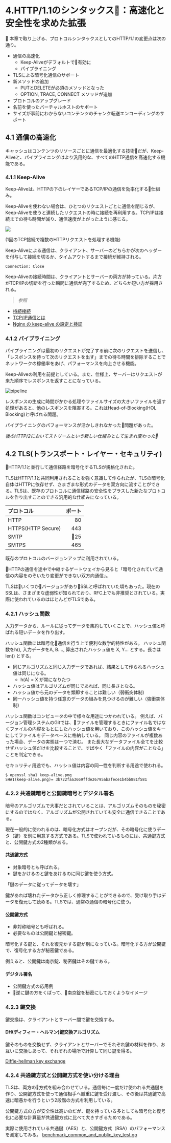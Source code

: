 # 4.HTTP/1.1のシンタックス：高速化と安全性を求めた拡張

本章で取り上げる、プロトコルシンタックスとしてのHTTP/1.1の変更点は次の通り。
 - 通信の高速化
    - Keep-Aliveがデフォルトで有効に
    - パイプライニング
- TLSによる暗号化通信のサポート
- 新メソッドの追加
    - PUTとDELETEが必須のメソッドとなった
    - OPTION, TRACE, CONNECT メソッドが追加
- プロトコルのアップグレード
- 名前を使ったバーチャルホストのサポート
- サイズが事前にわからないコンテンツのチャンク転送エンコーディングのサポート

## 4.1 通信の高速化
キャッシュはコンテンツのリソースごとに通信を最適化する技術だが、Keep-Aliveと、パイプライニングはより汎用的な、すべてのHTTP通信を高速化する機能である。

### 4.1.1 Keep-Alive
Keep-Aliveは、HTTPの下のレイヤーであるTCP/IPの通信を効率化する仕組み。

Keep-Aliveを使わない場合は、ひとつのリクエストごとに通信を閉じるが、Keep-Aliveを使うと連続したリクエストの時に接続を再利用する。TCP/IPは接続までの待ち時間が減り、通信速度が上がったように感じる。

![](./img/keep-alive.png)

(1回のTCP接続で複数のHTTPリクエストを処理する機能)

Keep-Aliveによる通信は、クライアント、サーバーのどちらかが次のヘッダーを付与して接続を切るか、タイムアウトするまで接続が維持される。

```
Connection: Close
```

Keep-Aliveの接続時間は、クライアントとサーバーの両方が持っている。片方がTCP/IPの切断を行った瞬間に通信が完了するため、どちらか短い方が採用される。



>*参照*
- [持続接続](https://docs.oracle.com/javase/jp/6/technotes/guides/net/http-keepalive.html)
- [TCP/IP通信とは](http://research.nii.ac.jp/~ichiro/syspro98/tcpip.html)
- [Nginx の keep-alive の設定と検証](http://www.nari64.com/?p=579)


### 4.1.2 パイプライニング
パイプライニングは最初のリクエストが完了する前に次のリクエストを送信し、「レスポンスを待って次のリクエストを出す」までの待ち時間を排除することでネットワークの稼働率をあげ、パフォーマンスを向上させる機能。

Keep-Aliveの利用を前提としている。また、仕様上、サーバーはリクエストが来た順序でレスポンスを返すことになっている。

![pipeline](./img/pipeline.png)

レスポンスの生成に時間がかかる処理やファイルサイズの大きいファイルを返す処理があると、他のレスポンスを阻害する。これはHead-of-Blocking(HOL Blocking)と呼ばれる問題。

パイプライニングのパフォーマンスが活かしきれなかった問題があった。

*後のHTTP/2においてストリームという新しい仕組みとして生まれ変わった*

## 4.2 TLS(トランスポート・レイヤー・セキュリティ)

HTTP/1.1と並行して通信経路を暗号化するTLSが規格化された。

TLSはHTTP/1.1と共同利用されることを強く意識して作られたが、TLSの暗号化自体はHTTPに依存せず、さまざまな形式のデータを双方向に流すことができる。TLSは、既存のプロトコルに通信経路の安全性をプラスした新たなプロトコルを作り出すことのできる汎用的な仕組みになっている。

| プロトコル | ポート |
|:-----------|------------:|
| HTTP       | 80        |
| HTTPS(HTTP Secure)     | 443      |
| SMTP       | 25        |
| SMTPS         | 465          |

既存のプロトコルのバージョンアップに利用されている。

HTTPの通信を途中で中継するゲートウェイから見ると「暗号化されていて通信の内容をのぞいたり変更ができない双方向通信」。

TLSはいくつかバージョンがありSSLと呼ばれていた頃もあった。現在のSSLは、さまざまな虚弱性が知られており、RFC上でも非推奨とされている。実際に使われているのはほとんどがTLSである。

### 4.2.1 ハッシュ関数

入力データから、ルールに従ってデータを集約していくことで、ハッシュ値と呼ばれる短いデータを作り出す。

ハッシュ関数には暗号化通信を行う上で便利な数学的特性がある。
ハッシュ関数をh(), 入力データをA, B...., 算出されたハッシュ値を X, Y... とする。長さは len() とする。

- 同じアルゴリズムと同じ入力データであれば、結果として作られるハッシュ値は同じになる。
    - h(A) = X が常になりたつ
- ハッシュ値はアルゴリズムが同じであれば、同じ長さとなる。
- ハッシュ値から元のデータを類即することは難しい（弱衝突体制）
- 同一ハッシュ値を持つ任意のデータの組みを見つけるのが難しい（強衝突体制）

ハッシュ関数はコンピュータの中で様々な用途につかわれている。
例えば、バージョン管理システムのGitでは、ファイルを管理するときにファイル名ではなくファイルの内容をもとにしたハッシュ値を用いており、このハッシュ値をキーにしてファイルをデータベースに格納している。
同じ内容のファイルが複数あった場合、データの実態は一つで済む。
また長大なデータファイル全てを比較せずハッシュ値だけを比較することで、すばやく「ファイルの内容がことなる」ことを判定できる。

セキュリティ用途でも、ハッシュ値は内容の同一性を判断する用途で使われる。

```
$ openssl sha1 keep-alive.png
SHA1(keep-alive.png)= 3b722faa3669ffde26795abafece1b4bb881f581
```

### 4.2.2 共通鍵暗号と公開鍵暗号とデジタル署名

暗号のアルゴリズムで大事だとされていることは、アルゴリズムそのものを秘密にするのではなく、アルゴリズムが公開されていても安全に通信できることである。

現在一般的に使われるのは、暗号化方式はオープンだが、その暗号化に使うデータ（鍵）を別に用意する方式である。TLSで使われているものには、共通鍵方式と、公開鍵方式の2種類がある。

#### 共通鍵方式
- 対象暗号とも呼ばれる。
- 鍵をかけるのと鍵をあけるのに同じ鍵を使う方式。

「鍵のデータに従ってデータを壊す」

鍵があれば壊れたデータから正しく修理することができるので、受け取り手はデータを復元して読める。TLSでは、通常の通信の暗号化に使う。

#### 公開鍵方式
- 非対称暗号とも呼ばれる。
- 必要なものは公開鍵と秘密鍵。

暗号化する鍵と、それを復元かする鍵が別になっている。暗号化する方が公開鍵で、復号化する方が秘密鍵である。

例えると、公開鍵は南京錠、秘密鍵はその鍵である。

#### デジタル署名
- 公開鍵方式の応用例
- 逆に鍵の方をくばって、南京錠を秘密にしておくようなイメージ

### 4.2.3 鍵交換
鍵交換は、クライアントとサーバー間で鍵を交換する。

#### DH(ディフィー・ヘルマン)鍵交換アルゴリズム
鍵そのものを交換せず、クライアントとサーバーでそれぞれ鍵の材料を作り、お互いに交換しあって、それぞれの場所で計算して同じ鍵を得る。

[Diffie-hellman key exchange
](https://www.khanacademy.org/computing/computer-science/cryptography/modern-crypt/v/diffie-hellman-key-exchange-part-2)

### 4.2.4 共通鍵方式と公開鍵方式を使い分ける理由
TLSは、両方の方式を組み合わせている。通信毎に一度だけ使われる共通鍵を作り、公開鍵方式を使って通信相手へ厳重に鍵を受け渡し、その後は共通鍵で高速に暗愚かを行うという2段階の方式を利用している。

公開鍵方式の方が安全性は高いのだが、鍵を持っている多としても暗号化と復号化に必要な計算量が共通鍵方式に比べて大きすぎるためである。

実際に使用されている共通鍵（AES）と、公開鍵方式（RSA）のパフォーマンスを測定してみる。
[benchmark_common_and_public_key_test.go]()





